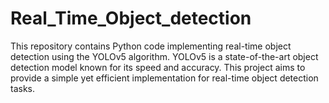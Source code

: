 # Real_Time_Object_detection
This repository contains Python code implementing real-time object detection using the YOLOv5 algorithm. YOLOv5 is a state-of-the-art object detection model known for its speed and accuracy. This project aims to provide a simple yet efficient implementation for real-time object detection tasks.
